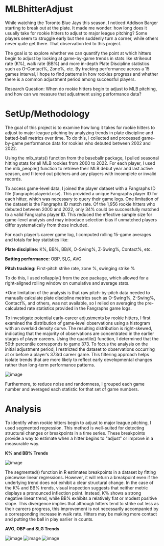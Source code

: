 # MLBhitterAdjust

While watching the Toronto Blue Jays this season, I noticed Addison Barger starting to break out at the plate. It made me wonder: how long does it usually take for rookie hitters to adjust to major league pitching? Some players seem to struggle early but then suddenly turn a corner, while others never quite get there. That observation led to this project.

The goal is to explore whether we can quantify the point at which hitters begin to adjust by looking at game-by-game trends in stats like strikeout rate (K%), walk rate (BB%) and more in-depth Plate Discipline statistics such as O-Contact%, Zone%, etc. By tracking performance across a 15 games interval, I hope to find patterns in how rookies progress and whether there is a common adjustment period among successful players.

Research Question: When do rookie hitters begin to adjust to MLB pitching, and how can we measure that adjustment using performance data?

# SetUp/Methodology
The goal of this project is to examine how long it takes for rookie hitters to adjust to major league pitching by analyzing trends in plate discipline and batted-ball metrics over time. To do this, I collected and processed game-by-game performance data for rookies who debuted between 2002 and 2022.

Using the mlb_stats() function from the baseballr package, I pulled seasonal hitting stats for all MLB rookies from 2000 to 2022. For each player, I used the mlb_people() function to retrieve their MLB debut year and last active season, and filtered out pitchers and any players with incomplete or invalid records.

To access game-level data, I joined the player dataset with a Fangraphs ID file (fangraphsplayerid.csv). This provided a unique Fangraphs player ID for each hitter, which was necessary to query their game logs. One limitation of the dataset is the Fangraphs ID match rate. Of the 1,956 rookie hitters who debuted between 2000 and 2022, only 34% could be successfully matched to a valid Fangraphs player ID. This reduced the effective sample size for game-level analysis and may introduce selection bias if unmatched players differ systematically from those included.

For each player’s career game log, I computed rolling 15-game averages and totals for key statistics like:

**Plate discipline:** K%, BB%, BB/K, O-Swing%, Z-Swing%, Contact%, etc.

**Batting performance:** OBP, SLG, AVG

**Pitch tracking:** First-pitch strike rate, zone %, swinging strike %

To do this, I used rollapply() from the zoo package, which allowed for a right-aligned rolling window on cumulative and average stats. 

*One limitation of the analysis is that raw pitch-by-pitch data needed to manually calculate plate discipline metrics such as O-Swing%, Z-Swing%, Contact%, and others, was not available, so I relied on averaging the pre-calculated rate statistics provided in the Fangraphs game logs.

To investigate potential early-career adjustments by rookie hitters, I first examined the distribution of game-level observations using a histogram with an overlaid density curve. The resulting distribution is right-skewed, indicating that the majority of observations are concentrated in the earlier stages of player careers. Using the quantile() function, I determined that the 50th percentile corresponds to game 373. To focus the analysis on the initial adjustment period, I restricted the dataset to observations occurring at or before a player’s 373rd career game. This filtering approach helps isolate trends that are more likely to reflect early developmental changes rather than long-term performance patterns. 

![image](https://github.com/user-attachments/assets/ce77f998-607a-4c4c-bfe7-23480fc76b14)

Furthermore, to reduce noise and randomness, I grouped each game number and averaged each statistic for that set of game numbers.

# Analysis

To identify when rookie hitters begin to adjust to major league pitching, I used segmented regression. This method is well-suited for detecting structural changes or breakpoints in a time series. These breakpoints provide a way to estimate when a hitter begins to "adjust" or improve in a measurable way.

**K% and BB% Trends**

![image](https://github.com/user-attachments/assets/8c8a91eb-8546-4d32-87f4-b5622bc144b1)

The segmented() function in R estimates breakpoints in a dataset by fitting piecewise linear regressions. However, it will return a breakpoint even if the underlying trend does not exhibit a clear structural change. In the case of the K% and BB% trends, visual inspection suggests that neither metric displays a pronounced inflection point. Instead, K% shows a strong negative linear trend, while BB% exhibits a relatively flat or modest positive slope. This divergence implies that although hitters tend to strike out less as their careers progress, this improvement is not necessarily accompanied by a corresponding increase in walk rate. Hitters may be making more contact and putting the ball in play earlier in counts.


**AVG, OBP and SLG Trends**

![image](https://github.com/user-attachments/assets/7b0dcaf0-571c-4051-a668-0c62b5770189)
![image](https://github.com/user-attachments/assets/6aa4d338-e0d4-4eb6-8334-d038fbe0b38a)
![image](https://github.com/user-attachments/assets/d84ec02e-e1db-4ab3-93d4-af29f3f3e256)









